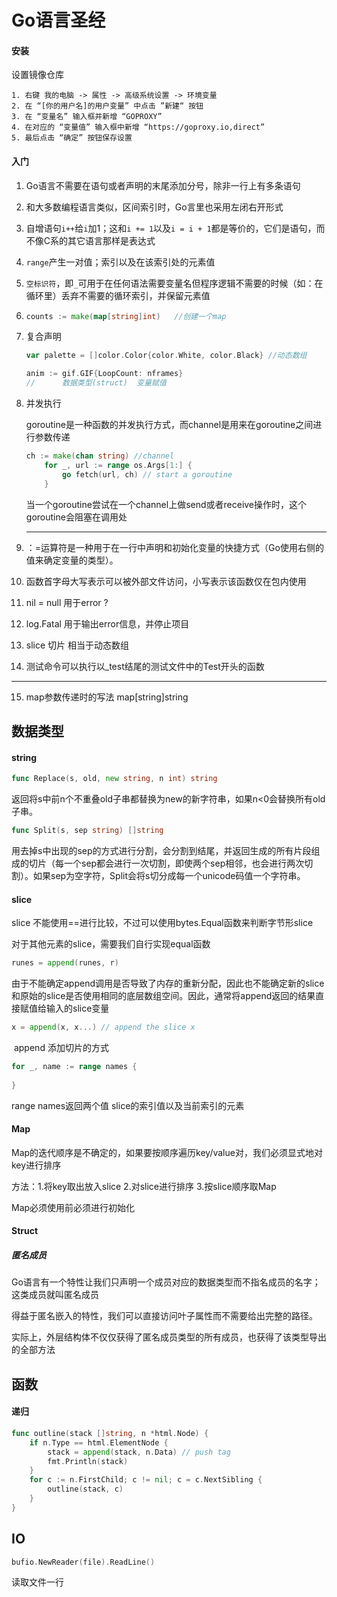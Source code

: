 # Go语言圣经

#### 安装

设置镜像仓库

```text
1. 右键 我的电脑 -> 属性 -> 高级系统设置 -> 环境变量
2. 在 “[你的用户名]的用户变量” 中点击 ”新建“ 按钮
3. 在 “变量名” 输入框并新增 “GOPROXY”
4. 在对应的 “变量值” 输入框中新增 “https://goproxy.io,direct”
5. 最后点击 “确定” 按钮保存设置
```

#### 入门

1. Go语言不需要在语句或者声明的末尾添加分号，除非一行上有多条语句

2. 和大多数编程语言类似，区间索引时，Go言里也采用左闭右开形式

3. 自增语句`i++`给`i`加1；这和`i += 1`以及`i = i + 1`都是等价的，它们是语句，而不像C系的其它语言那样是表达式

4. `range`产生一对值；索引以及在该索引处的元素值

5. `空标识符`，即`_`可用于在任何语法需要变量名但程序逻辑不需要的时候（如：在循环里）丢弃不需要的循环索引，并保留元素值

6. ```go
   counts := make(map[string]int)	//创建一个map
   ```

7. 复合声明

   ```go
   var palette = []color.Color{color.White, color.Black} //动态数组
   ```

   ```go
   anim := gif.GIF{LoopCount: nframes}
   //      数据类型(struct)  变量赋值   
   ```

8. 并发执行

   goroutine是一种函数的并发执行方式，而channel是用来在goroutine之间进行参数传递

   ```go
   ch := make(chan string) //channel 
       for _, url := range os.Args[1:] {
           go fetch(url, ch) // start a goroutine
       }
   ```

   当一个goroutine尝试在一个channel上做send或者receive操作时，这个goroutine会阻塞在调用处
   
   -----

9. ：=运算符是一种用于在一行中声明和初始化变量的快捷方式（Go使用右侧的值来确定变量的类型）。
10. 函数首字母大写表示可以被外部文件访问，小写表示该函数仅在包内使用
11. nil = null 用于error ?
12. log.Fatal 用于输出error信息，并停止项目

13. slice 切片 相当于动态数组

14. 测试命令可以执行以_test结尾的测试文件中的Test开头的函数



---------------

15. map参数传递时的写法 map[string]string



## 数据类型

#### string

```Go
func Replace(s, old, new string, n int) string
```

返回将s中前n个不重叠old子串都替换为new的新字符串，如果n<0会替换所有old子串。

```go
func Split(s, sep string) []string
```

用去掉s中出现的sep的方式进行分割，会分割到结尾，并返回生成的所有片段组成的切片（每一个sep都会进行一次切割，即使两个sep相邻，也会进行两次切割）。如果sep为空字符，Split会将s切分成每一个unicode码值一个字符串。



#### slice 

slice 不能使用==进行比较，不过可以使用bytes.Equal函数来判断字节形slice

对于其他元素的slice，需要我们自行实现equal函数

```Go
runes = append(runes, r)
```

由于不能确定append调用是否导致了内存的重新分配，因此也不能确定新的slice和原始的slice是否使用相同的底层数组空间。因此，通常将append返回的结果直接赋值给输入的slice变量

```Go
x = append(x, x...) // append the slice x
```

​	append 添加切片的方式

```Go
for _, name := range names {
   
}
```

range names返回两个值	slice的索引值以及当前索引的元素

#### Map

Map的迭代顺序是不确定的，如果要按顺序遍历key/value对，我们必须显式地对key进行排序

方法：1.将key取出放入slice	2.对slice进行排序	3.按slice顺序取Map

Map必须使用前必须进行初始化



#### Struct

##### 匿名成员

Go语言有一个特性让我们只声明一个成员对应的数据类型而不指名成员的名字；这类成员就叫匿名成员

得益于匿名嵌入的特性，我们可以直接访问叶子属性而不需要给出完整的路径。

实际上，外层结构体不仅仅获得了匿名成员类型的所有成员，也获得了该类型导出的全部方法



## 函数

#### 递归

```Go
func outline(stack []string, n *html.Node) {
    if n.Type == html.ElementNode {
        stack = append(stack, n.Data) // push tag
        fmt.Println(stack)
    }
    for c := n.FirstChild; c != nil; c = c.NextSibling {
        outline(stack, c)
    }
}
```





## IO



```Go
bufio.NewReader(file).ReadLine()
```

读取文件一行





